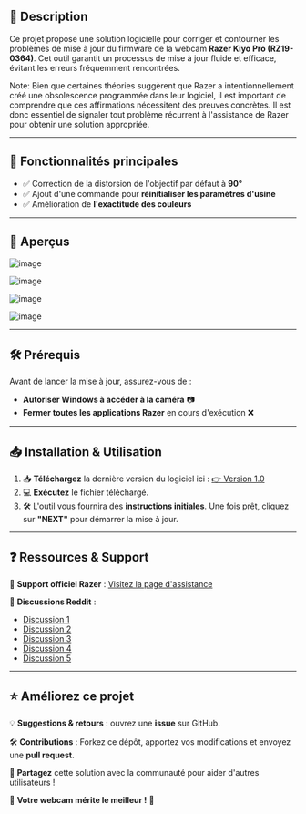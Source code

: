 <h2>🚀 Description</h2>
<p>Ce projet propose une solution logicielle pour corriger et contourner les problèmes de mise à jour du firmware de la webcam <strong>Razer Kiyo Pro (RZ19-0364)</strong>. Cet outil garantit un processus de mise à jour fluide et efficace, évitant les erreurs fréquemment rencontrées.</p>

Note: Bien que certaines théories suggèrent que Razer a intentionnellement créé une obsolescence programmée dans leur logiciel, il est important de comprendre que ces affirmations nécessitent des preuves concrètes. Il est donc essentiel de signaler tout problème récurrent à l'assistance de Razer pour obtenir une solution appropriée.

<hr>

<h2>🎯 Fonctionnalités principales</h2>
<ul>
    <li>✅ Correction de la distorsion de l'objectif par défaut à <strong>90°</strong></li>
    <li>✅ Ajout d'une commande pour <strong>réinitialiser les paramètres d'usine</strong></li>
    <li>✅ Amélioration de <strong>l'exactitude des couleurs</strong></li>
</ul>

<hr>

<h2>📸 Aperçus</h2>

![image](https://github.com/user-attachments/assets/458d4429-4f5c-4bb7-8756-67fe1412fffa)

![image](https://github.com/user-attachments/assets/29e7ce55-b877-47c2-adce-044a4eece766)

![image](https://github.com/user-attachments/assets/ea22b462-0afe-4eb7-a717-fa116079accf)

![image](https://github.com/user-attachments/assets/9dbbd23f-16bd-48ba-baaa-476c11ef7930)

<hr>

<h2>🛠 Prérequis</h2>
<p>Avant de lancer la mise à jour, assurez-vous de :</p>
<ul>
    <li><strong>Autoriser Windows à accéder à la caméra</strong> 📷</li>
    <li><strong>Fermer toutes les applications Razer</strong> en cours d'exécution ❌</li>
</ul>

<hr>

<h2>📥 Installation & Utilisation</h2>
<ol>
    <li>📥 <strong>Téléchargez</strong> la dernière version du logiciel ici : <a href="https://github.com/ProbablyXS/razer-kiyo-pro-firmware-updater-fix/releases/tag/1.0">👉 Version 1.0</a></li>
    <li>💻 <strong>Exécutez</strong> le fichier téléchargé.</li>
    <li>🛠 L'outil vous fournira des <strong>instructions initiales</strong>. Une fois prêt, cliquez sur <strong>"NEXT"</strong> pour démarrer la mise à jour.</li>
</ol>

<hr>

<h2>❓ Ressources & Support</h2>
<p>📌 <strong>Support officiel Razer</strong> : <a href="https://rzr.to/VdKPPH">Visitez la page d'assistance</a></p>
<p>📌 <strong>Discussions Reddit</strong> :</p>
<ul>
    <li><a href="https://www.reddit.com/r/razer/comments/17ku6zv/razer_kiyo_pro_rz190364_cant_update_firmware/">Discussion 1</a></li>
    <li><a href="https://www.reddit.com/r/razer/comments/1i55d7a/razer_kiyo_pro_rz190364_cant_update_firmware/">Discussion 2</a></li>
    <li><a href="https://www.reddit.com/r/razer/comments/1i1ctgo/razer_kiyo_pro_wont_update_firmware_to_latest/">Discussion 3</a></li>
    <li><a href="https://www.reddit.com/r/razer/comments/122i676/issue_updating_the_driverfirmware_for_razer_kiyo/">Discussion 4</a></li>
    <li><a href="https://www.reddit.com/r/razer/comments/1gufi6u/razer_kiyo_pro_firmware_update/">Discussion 5</a></li>
</ul>

<hr>

<h2>⭐ Améliorez ce projet</h2>
<p>💡 <strong>Suggestions & retours</strong> : ouvrez une <strong>issue</strong> sur GitHub.</p>
<p>🛠 <strong>Contributions</strong> : Forkez ce dépôt, apportez vos modifications et envoyez une <strong>pull request</strong>.</p>
<p>📢 <strong>Partagez</strong> cette solution avec la communauté pour aider d'autres utilisateurs !</p>
<p>🎯 <strong>Votre webcam mérite le meilleur !</strong> 🎯</p>
